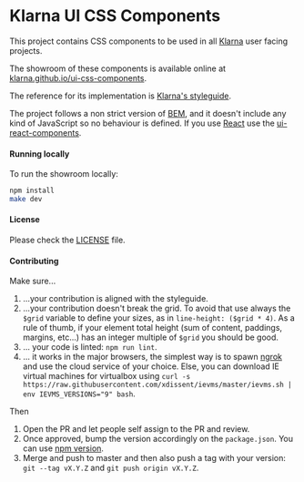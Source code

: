# Klarna UI CSS Components

This project contains CSS components to be used in all [Klarna](http://klarna.com/) user facing projects.

The showroom of these components is available online at
[klarna.github.io/ui-css-components](http://klarna.github.io/ui-css-components).

The reference for its implementation is [Klarna's styleguide](https://github.com/klarna/styleguide).

The project follows a non strict version of [BEM](https://en.bem.info/), and it doesn't include any kind of JavaScript so no behaviour is defined. If you use [React](https://facebook.github.io/react/) use the [ui-react-components](https://github.com/klarna/ui-react-components/).

#### Running locally

To run the showroom locally:

```sh
npm install
make dev
```

#### License

Please check the [LICENSE](LICENSE) file.

#### Contributing

Make sure...

1. ...your contribution is aligned with the styleguide.
2. ...your contribution doesn't break the grid. To avoid that use always the `$grid` variable to define your sizes, as in `line-height: ($grid * 4)`. As a rule of thumb, if your element total height (sum of content, paddings, margins, etc...) has an integer multiple of `$grid` you should be good.
3. ... your code is linted: `npm run lint`.
4. ... it works in the major browsers, the simplest way is to spawn [ngrok](https://ngrok.com/) and use the cloud service of your choice. Else, you can download IE virtual machines for virtualbox using `curl -s https://raw.githubusercontent.com/xdissent/ievms/master/ievms.sh | env IEVMS_VERSIONS="9" bash`. 

Then

1. Open the PR and let people self assign to the PR and review.
2. Once approved, bump the version accordingly on the `package.json`. You can use [npm version](https://docs.npmjs.com/cli/version).
3. Merge and push to master and then also push a tag with your version: `git --tag vX.Y.Z` and `git push origin vX.Y.Z`.